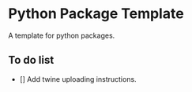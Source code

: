 # Python Package Template

A template for python packages.

## To do list

- [] Add twine uploading instructions.
